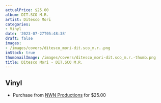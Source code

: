 ```yaml
---
actualPrice: $25.00
album: DIT.SCO M.R.
artist: Ditesco Mori
categories:
- Vinyl
date: '2023-07-27T05:48:38'
draft: false
images:
- /images/covers/ditesco_mori-dit.sco_m.r..png
inStock: true
thumbnailImage: /images/covers/ditesco_mori-dit.sco_m.r.-thumb.png
title: Ditesco Mori - DIT.SCO M.R.
---
```


## Vinyl
* Purchase from [NWN Productions](http://shop.nwnprod.com/index.php?route=product/product&path=75&product_id=19136&sort=pd.name&order=ASC) for $25.00
